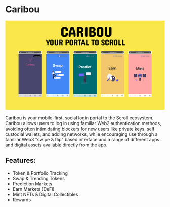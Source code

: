 # Caribou

![caribou_thumbnail](./public/caribou_thumbnail.png)

Caribou is your mobile-first, social login portal to the Scroll ecosystem. Caribou allows users to log in using familiar Web2 authentication methods, avoiding often intimidating blockers for new users like private keys, self custodial wallets, and adding networks, while encouraging use through a familiar Web3 "swipe & flip" based interface and a range of different apps and digital assets available directly from the app.

## Features:
- Token & Portfolio Tracking
- Swap & Trending Tokens
- Prediction Markets
- Earn Markets (DeFi)
- Mint NFTs & Digital Collectibles
- Rewards

